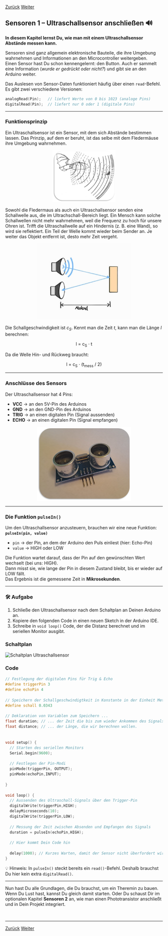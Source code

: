 <link rel="stylesheet" href="assets/css/custom.css?v=2">

<div class="nav-container">
  <a href="Grundlagen6" class="button">Zurück</a>
  <a href="Sensoren2" class="button">Weiter</a>
</div>

## Sensoren 1 – Ultraschallsensor anschließen 🔊

**In diesem Kapitel lernst Du, wie man mit einem Ultraschallsensor Abstände messen kann.**

Sensoren sind ganz allgemein elektronische Bauteile, die ihre Umgebung wahrnehmen und Informationen an den Microcontroller weitergeben.  
Einen Sensor hast Du schon kennengelernt: den Button. Auch er sammelt eine Information (*wurde er gedrückt oder nicht?*) und gibt sie an den Arduino weiter.

Das Auslesen von Sensor-Daten funktioniert häufig über einen `read`-Befehl. Es gibt zwei verschiedene Versionen:

```cpp
analogRead(Pin);   // liefert Werte von 0 bis 1023 (analoge Pins)
digitalRead(Pin);  // liefert nur 0 oder 1 (digitale Pins)
```

---

### Funktionsprinzip

Ein Ultraschallsensor ist ein Sensor, mit dem sich Abstände bestimmen lassen. Das Prinzip, auf dem er beruht, ist das selbe mit dem Fledermäuse ihre Umgebung wahrnehmen.

<p align="center">
  <img src="img/Fledermaus.png" width="200" class="rounded" alt="Fledermaus bemerkt Beute">
</p>

Sowohl die Fledermaus als auch ein Ultraschallsensor senden eine Schallwelle aus, die im Ultrachschall-Bereich liegt. Ein Mensch kann solche Schallwellen nicht mehr wahrnehmen, weil die Frequenz zu hoch für unsere Ohren ist. Trifft die Ultraschallwelle auf ein Hindernis (z. B. eine Wand), so wird sie reflektiert. Ein Teil der Welle kommt wieder beim Sender an. Je weiter das Objekt entfernt ist, desto mehr Zeit vergeht.

<p align="center">
  <img src="img/UltraschallSensor.jpg" width="300" class="rounded" alt="Funktionsprinzip des Ultraschallsensors">
</p>

Die Schallgeschwindigkeit ist *c<sub>S</sub>*. Kennt man die Zeit *t*, kann man die Länge *l* berechnen:

<p align="center">l = c<sub>S</sub> · t</p>

Da die Welle Hin- und Rückweg braucht:

<p align="center">l = c<sub>S</sub> · (t<sub>mess</sub> / 2)</p>

---

### Anschlüsse des Sensors

Der Ultraschallsensor hat 4 Pins:

- **VCC** → an den 5V-Pin des Arduinos  
- **GND** → an den GND-Pin des Arduinos  
- **TRIG** → an einen digitalen Pin (Signal aussenden)  
- **ECHO** → an einen digitalen Pin (Signal empfangen)

<p align="center">
  <img src="img/UltraschallSensorBild.png" width="300" class="rounded" alt="Ultraschallsensor HC-SR04">
</p>

---

### Die Funktion `pulseIn()`

Um den Ultraschallsensor anzusteuern, brauchen wir eine neue Funktion: **`pulseIn(pin, value)`**  

- `pin` → der Pin, an dem der Arduino den Puls einliest (hier: Echo-Pin)  
- `value` → HIGH oder LOW  

Die Funktion wartet darauf, dass der Pin auf den gewünschten Wert wechselt (bei uns: HIGH).  
Dann misst sie, wie lange der Pin in diesem Zustand bleibt, bis er wieder auf LOW fällt.  
Das Ergebnis ist die gemessene Zeit in **Mikrosekunden**.

---

<div class="aufgabe">
<h3>🛠️ Aufgabe</h3>
<ol>
  <li>Schließe den Ultraschallsensor nach dem Schaltplan an Deinen Arduino an.</li>
  <li>Kopiere den folgenden Code in einen neuen Sketch in der Arduino IDE.</li>
  <li>Schreibe in <code>void loop()</code> Code, der die Distanz berechnet und im seriellen Monitor ausgibt.</li>
</ol>
</div>

### Schaltplan

<div class="schaltplan-box">
  <img src="img/Schaltung_sensor1.png" alt="Schaltplan Ultraschallsensor">
</div>

### Code

```cpp
// Festlegung der digitalen Pins für Trig & Echo
#define triggerPin 3
#define echoPin 4

// Speichern der Schallgeschwindigtkeit in Konstante in der Einheit Meter pro Micorsekunde
#define schall 0.0343

// Deklaration von Variablen zum Speichern ...
float duration; // ... der Zeit die bis zum wieder Ankommen des Signals vergangen ist und ...
float distance; // ... der Länge, die wir berechnen wollen.


void setup() {
  // Starten des seriellen Monitors
  Serial.begin(9600);

  // Festlegen der Pin-Modi
  pinMode(triggerPin, OUTPUT);
  pinMode(echoPin,INPUT);
  
}

void loop() {
  // Aussenden des Ultraschall-Signals über den Trigger-Pin
  digitalWrite(triggerPin,HIGH);
  delayMicroseconds(10);
  digitalWrite(triggerPin,LOW);

  // Messung der Zeit zwischen Absenden und Empfangen des Signals
  duration = pulseIn(echoPin,HIGH);
  
  // Hier kommt Dein Code hin
  
  delay(1000); // Kurzes Warten, damit der Sensor nicht überfordert wird
}
```

<div class="merkbox">
💡 Hinweis: In <code>pulseIn()</code> steckt bereits ein <code>read()</code>-Befehl. Deshalb brauchst Du hier kein extra <code>digitalRead()</code>.
</div>

---

Nun hast Du alle Grundlagen, die Du brauchst, um ein Theremin zu bauen.  
Wenn Du Lust hast, kannst Du gleich damit starten. Oder Du schaust Dir im optionalen Kapitel **Sensoren 2** an, wie man einen Phototransistor anschließt und in Dein Projekt integriert.

<p class="spacing-1">&nbsp;</p>

---

<div class="nav-container">
  <a href="Grundlagen6" class="button">Zurück</a>
  <a href="Sensoren2" class="button">Weiter</a>
</div>
